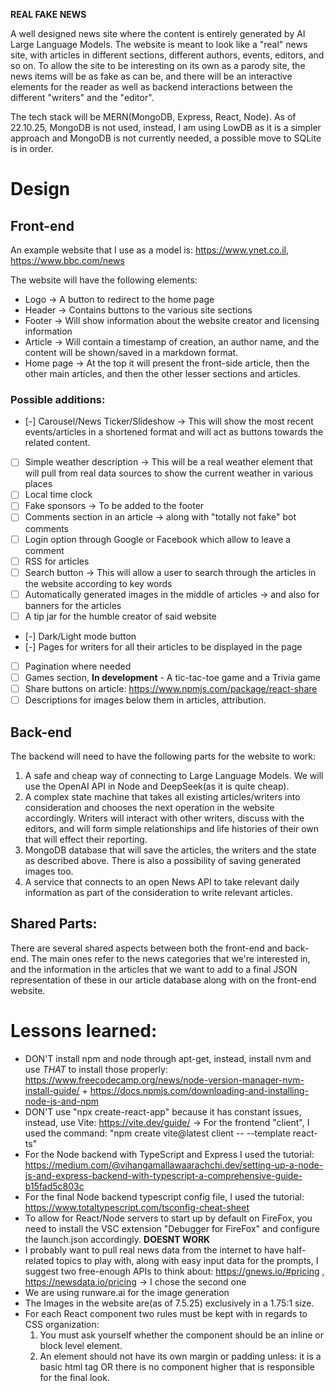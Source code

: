 **REAL FAKE NEWS**

A well designed news site where the content is entirely generated by AI Large Language Models. 
The website is meant to look like a "real" news site, with articles in different sections, different authors, events, editors, and so on.
To allow the site to be interesting on its own as a parody site, the news items will be as fake as can be, and there will be an interactive elements
for the reader as well as backend interactions between the different "writers" and the "editor".

The tech stack will be MERN(MongoDB, Express, React, Node).
As of 22.10.25, MongoDB is not used, instead, I am using LowDB as it is a simpler approach and MongoDB is not currently needed, a possible move to SQLite is in order.

# Design
## Front-end
An example website that I use as a model is: https://www.ynet.co.il, https://www.bbc.com/news 

The website will have the following elements:
- Logo -> A button to redirect to the home page
- Header -> Contains buttons to the various site sections
- Footer -> Will show information about the website creator and licensing information
- Article -> Will contain a timestamp of creation, an author name, and the content will be shown/saved in a markdown format.
- Home page -> At the top it will present the front-side article, then the other main articles, and then the other lesser sections and articles.

### Possible additions:
- [-] Carousel/News Ticker/Slideshow -> This will show the most recent events/articles in a shortened format and will act as buttons towards the related content.
- [ ] Simple weather description -> This will be a real weather element that will pull from real data sources to show the current weather in various places
- [ ] Local time clock
- [ ] Fake sponsors -> To be added to the footer
- [ ] Comments section in an article -> along with "totally not fake" bot comments
- [ ] Login option through Google or Facebook which allow to leave a comment
- [ ] RSS for articles
- [ ] Search button -> This will allow a user to search through the articles in the website according to key words 
- [ ] Automatically generated images in the middle of articles -> and also for banners for the articles
- [ ] A tip jar for the humble creator of said website
- [-] Dark/Light mode button
- [-] Pages for writers for all their articles to be displayed in the page
- [ ] Pagination where needed
- [ ] Games section, **In development** - A tic-tac-toe game and a Trivia game
- [ ] Share buttons on article: https://www.npmjs.com/package/react-share 
- [ ] Descriptions for images below them in articles, attribution.

## Back-end
The backend will need to have the following parts for the website to work:

1. A safe and cheap way of connecting to Large Language Models. We will use the OpenAI API in Node and DeepSeek(as it is quite cheap).
2. A complex state machine that takes all existing articles/writers into consideration and chooses the next operation in the website accordingly.
Writers will interact with other writers, discuss with the editors, and will form simple relationships and life histories of their own that will
effect their reporting.
3. MongoDB database that will save the articles, the writers and the state as described above. There is also a possibility of saving generated images too.
4. A service that connects to an open News API to take relevant daily information as part of the consideration to write relevant articles.

## Shared Parts:
There are several shared aspects between both the front-end and back-end. The main ones refer to the news categories that we're interested in, and the information in the articles that we want to add to a final JSON representation of these in our article database along with on the front-end website.

# Lessons learned:
- DON'T install npm and node through apt-get, instead, install nvm and use _THAT_ to install those properly: https://www.freecodecamp.org/news/node-version-manager-nvm-install-guide/ + https://docs.npmjs.com/downloading-and-installing-node-js-and-npm
- DON'T use "npx create-react-app" because it has constant issues, instead, use Vite: https://vite.dev/guide/ -> For the frontend "client", I used the command: "npm create vite@latest client -- --template react-ts"
- For the Node backend with TypeScript and Express I used the tutorial: https://medium.com/@vihangamallawaarachchi.dev/setting-up-a-node-js-and-express-backend-with-typescript-a-comprehensive-guide-b15fad5c803c
- For the final Node backend typescript config file, I used the tutorial: https://www.totaltypescript.com/tsconfig-cheat-sheet
- To allow for React/Node servers to start up by default on FireFox, you need to install the VSC extension "Debugger for FireFox" and configure the launch.json accordingly. **DOESNT WORK**
- I probably want to pull real news data from the internet to have half-related topics to play with, along with easy input data for the prompts, I suggest two free-enough APIs to think about: https://gnews.io/#pricing , https://newsdata.io/pricing -> I chose the second one
- We are using runware.ai for the image generation
- The Images in the website are(as of 7.5.25) exclusively in a 1.75:1 size.
- For each React component two rules must be kept with in regards to CSS organization:
    1. You must ask yourself whether the component should be an inline or block level element.
    2. An element should not have its own margin or padding unless: it is a basic html tag OR there is no component higher that is responsible for the final look.
